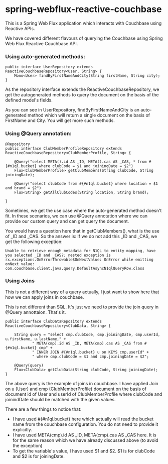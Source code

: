 # spring-webflux-reactive-couchbase
This is a Spring Web Flux application which interacts with Couchbase using Reactive APIs.

We have covered different flavours of querying the Couchbase using Spring Web Flux Reactive Couchbase API.

### Using auto-generated methods:
```
public interface UserRepository extends ReactiveCouchbaseRepository<User, String> {
    Mono<User> findByFirstNameAndCity(String firstName, String city);
}
```
As the repository interface extends the ReactiveCouchbaseRepository, we get the autogenerated methods to query the document on the basis of the defined model's fields.

As you can see in UserRepository, findByFirstNameAndCity is an auto-generated method which will return a single document on the basis of FirstName and City. You will get more such methods.

### Using @Query annotation:
```
@Repository
public interface ClubMemberProfileRepository extends ReactiveCouchbaseRepository<ClubMemberProfile, String> {

    @Query("select META().id AS _ID, META().cas AS _CAS, * from #{#n1ql.bucket} where clubCode = $1 and joiningDate = $2")
    Flux<ClubMemberProfile> getClubMembers(String clubCode, String joiningDate);

    @Query("select clubCode from #{#n1ql.bucket} where location = $1 and brand = $2")
    Flux<String> getAllClubCodes(String location, String brand);

}
```
Sometimes, we get the use case where the auto-generated method doesn't fit. In these scenarios, we can use @Query annotation where we can provide our custom query and can get query the document.

You would have a question here that in getClubMembers(), what is the use of _ID and _CAS. So the answer is: If we do not add this _ID and _CAS, we get the following exception:
```
Unable to retrieve enough metadata for N1QL to entity mapping, have you selected _ID and _CAS?; nested exception is rx.exceptions.OnErrorThrowable$OnNextValue: OnError while emitting onNext value: com.couchbase.client.java.query.DefaultAsyncN1qlQueryRow.class
```

### Using Joins
This is not a different way of a query actually, I just want to show here that how we can apply joins in couchbase.

This is not different than SQL. It's just we need to provide the join query in @Query annottaion. That's it.
```
public interface ClubDataRepository extends ReactiveCouchbaseRepository<ClubData, String> {

    String query = "select cmp.clubCode, cmp.joiningDate, cmp.userId, u.firstName, u.lastName," +
            " META(cmp).id AS _ID, META(cmp).cas AS _CAS from #{#n1ql.bucket} cmp" +
            " INNER JOIN #{#n1ql.bucket} u on KEYS cmp.userId" +
            " where cmp.clubCode = $1 and cmp.joiningDate = $2";

    @Query(query)
    Flux<ClubData> getClubData(String clubCode, String joiningDate);
}
```
The above query is the example of joins in couchbase. I have applied Join on u (User) and cmp (ClubMemberProfile) document on the basis of document id of User and userId of ClubMemberProfile where clubCode and joinindDate should be matched with the given values.

There are a few things to notice that:

* I have used #{#n1ql.bucket} here which actually will read the bucket name from the couchbase configuration. You do not need to provide it explicitly.
* I have used META(cmp).id AS _ID, META(cmp).cas AS _CAS here. It is for the same reason which we have already discussed above (to avoid the exception)
* To get the variable's value, I have used $1 and $2. $1 is for clubCode and $2 is for joiningDate.
